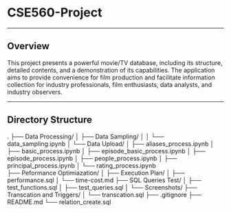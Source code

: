 # CSE560-Project

---

## Overview

This project presents a powerful movie/TV database, including its structure, detailed contents, and a demonstration of its capabilities. The application aims to provide convenience for film production and facilitate information collection for industry professionals, film enthusiasts, data analysts, and industry observers.

---

## Directory Structure

.
├── Data Processing/
│ ├── Data Sampling/
│ │ └── data_sampling.ipynb
│ └── Data Upload/
│ ├── aliases_process.ipynb
│ ├── basic_process.ipynb
│ ├── episode_basic_process.ipynb
│ ├── episode_process.ipynb
│ ├── people_process.ipynb
│ ├── principal_process.ipynb
│ └── rating_process.ipynb  
├── Peformance Optimiazation/
│ ├── Execution Plan/
│ ├── performance.sql
│ └── time-cost.md
├── SQL Queries Test/
│ ├── test_functions.sql
│ ├── test_queries.sql
│ └── Screenshots/
├── Transcation and Triggers/
│ └── transcation.sql
├── .gitignore
├── README.md
└── relation_create.sql
